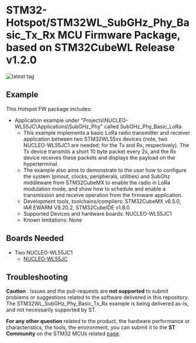 # STM32-Hotspot/STM32WL_SubGHz_Phy_Basic_Tx_Rx MCU Firmware Package, based on STM32CubeWL Release v1.2.0

![latest tag](https://img.shields.io/github/v/tag/STMicroelectronics/STM32CubeWL.svg?color=brightgreen)

## Example

This Hotspot FW package includes:
* Application example under "Projects\NUCLEO-WL55JC\Applications\SubGHz_Phy" called SubGHz_Phy_Basic_LoRa.     
   * This example implements a basic LoRa radio transmitter and receiver application between two STM32WL55xx devices (note, two NUCLEO-WL55JC1 are needed; for the Tx and Rx, respectively). The Tx device transmits a short 10 byte packet every 2s, and the Rx device receives these packets and displays the payload on the hyperterminal. 
   * The example also aims to demonstrate to the user how to configure the system (pinout, clocks, peripherals, utilities) and SubGhz middleware from STM32CubeMX to enable the radio in LoRa modulation mode, and show how to schedule and enable a transmission and receive operation from the firmware application.       
   * Development tools, toolchains/compilers: STM32CubeMX v6.5.0, IAR EWARM V9.20.2, STM32CubeIDE v1.8.0
   * Supported Devices and hardware boards: NUCLEO-WL55JC1
   * Known limitations: None

## Boards Needed

  * Two NUCLEO-WL55JC1
    * [NUCLEO-WL55JC](https://www.st.com/en/evaluation-tools/nucleo-wl55jc.html)

## Troubleshooting

**Caution** : Issues and the pull-requests are **not supported** to submit problems or suggestions related to the software delivered in this repository. The STM32WL_SubGHz_Phy_Basic_Tx_Rx example is being delivered as-is, and not necessarily supported by ST.

**For any other question** related to the product, the hardware performance or characteristics, the tools, the environment, you can submit it to the **ST Community** on the STM32 MCUs related [page](https://community.st.com/s/topic/0TO0X000000BSqSWAW/stm32-mcus).

